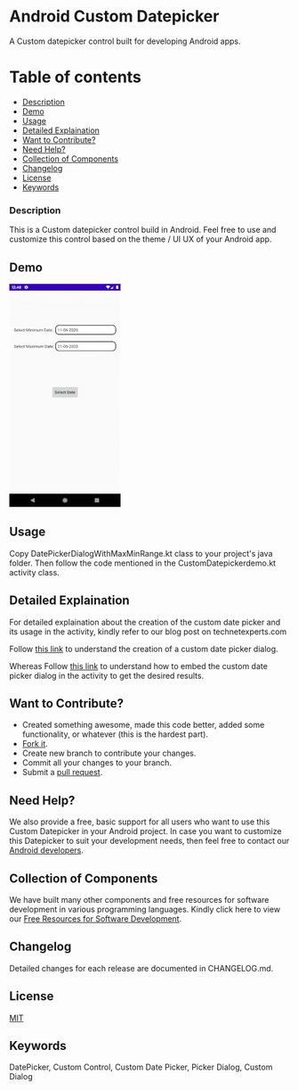 # Android Custom Datepicker

A Custom datepicker control built for developing Android apps.

# Table of contents
- [Description](#description)
- [Demo](#demo)
- [Usage](#usage)
- [Detailed Explaination](#detailed-explaination)
- [Want to Contribute?](#want-to-contribute)
- [Need Help?](#need-help)
- [Collection of Components](#collection-of-components)
- [Changelog](#changelog)
- [License](#license)
- [Keywords](#keywords)

### Description
This is a Custom datepicker control build in Android. Feel free to use and customize this control based on the theme / UI UX of your Android app. 

## Demo

[![](android_custom_datepicker.gif)](http://git-ar.webline.local/siddharthsk/Android-Custom-Datepicker/blob/master/android_custom_datepicker.gif)

## Usage
Copy DatePickerDialogWithMaxMinRange.kt class to your project's java folder.
Then follow the code mentioned in the CustomDatepickerdemo.kt activity class.

## Detailed Explaination
For detailed explaination about the creation of the custom date picker and its usage in the activity, kindly refer to our blog post on technetexperts.com

Follow [this link](https://www.technetexperts.com/mobile/how-to-make-a-custom-datepicker-control-with-maximum-and-minimum-date-range-in-android-application/) to understand the creation of a custom date picker dialog.

Whereas Follow [this link](https://www.technetexperts.com/mobile/how-to-implement-a-custom-datepicker-control-with-maximum-and-minimum-date-range-in-android-application/) to understand how to embed the custom date picker dialog in the activity to get the desired results.

## Want to Contribute?
- Created something awesome, made this code better, added some functionality, or whatever (this is the hardest part).
- [Fork it](https://docs.github.com/en/github/getting-started-with-github/fork-a-repo).
- Create new branch to contribute your changes.
- Commit all your changes to your branch.
- Submit a [pull request](https://docs.github.com/en/pull-requests).

## Need Help?
We also provide a free, basic support for all users who want to use this Custom Datepicker in your Android project. In case you want to customize this Datepicker to suit your development needs, then feel free to contact our [Android developers](https://www.weblineindia.com/hire-android-app-developers.html).

## Collection of Components
We have built many other components and free resources for software development in various programming languages. Kindly click here to view our [Free Resources for Software Development](https://www.weblineindia.com/communities.html).

## Changelog
Detailed changes for each release are documented in CHANGELOG.md.

## License
[MIT](https://github.com/weblineindia/Android-Custom-Datepicker/blob/master/LICENSE)

## Keywords
DatePicker, Custom Control, Custom Date Picker, Picker Dialog, Custom Dialog
